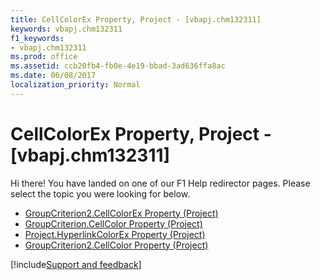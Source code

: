 ```yaml
---
title: CellColorEx Property, Project - [vbapj.chm132311]
keywords: vbapj.chm132311
f1_keywords:
- vbapj.chm132311
ms.prod: office
ms.assetid: ccb20fb4-fb0e-4e19-bbad-3ad636ffa8ac
ms.date: 06/08/2017
localization_priority: Normal
---
```



# CellColorEx Property, Project - [vbapj.chm132311]

Hi there! You have landed on one of our F1 Help redirector pages. Please select the topic you were looking for below.

- [GroupCriterion2.CellColorEx Property (Project)](http://msdn.microsoft.com/library/7078cdff-c17b-8e56-f667-04e467b54d62%28Office.15%29.aspx)
- [GroupCriterion.CellColor Property (Project)](http://msdn.microsoft.com/library/dcddcac1-e935-9e60-9611-5bf77267c5f1%28Office.15%29.aspx)
- [Project.HyperlinkColorEx Property (Project)](http://msdn.microsoft.com/library/ee305b13-9375-47d4-4cae-c81af86f3606%28Office.15%29.aspx)
- [GroupCriterion2.CellColor Property (Project)](http://msdn.microsoft.com/library/f6d43a9d-7c5b-16bc-dd9e-fc33ae511959%28Office.15%29.aspx)

[!include[Support and feedback](~/includes/feedback-boilerplate.md)]